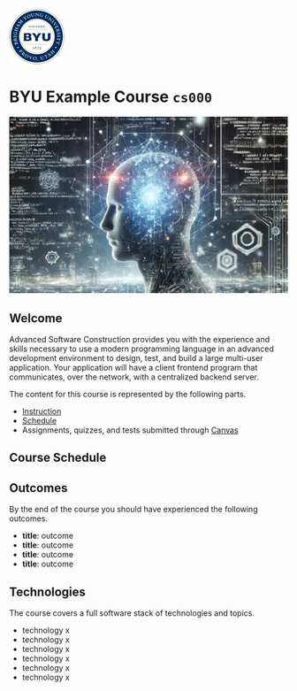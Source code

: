 ![BYU logo](https://github.com/csinstructiontemplate/examplecourse/blob/main/byuLogo.png?raw=true)

# BYU **Example Course** `cs000`

![cover](https://github.com/csinstructiontemplate/examplecourse/blob/main/coursecover.jpg?raw=true)

## Welcome

Advanced Software Construction provides you with the experience and skills necessary to use a modern programming language in an advanced development environment to design, test, and build a large multi-user application. Your application will have a client frontend program that communicates, over the network, with a centralized backend server.

The content for this course is represented by the following parts.

- [Instruction](https://github.com/csinstructiontemplate/examplecourse/blob/main/instruction/modules.md)
- [Schedule](https://github.com/csinstructiontemplate/examplecourse/blob/main/schedule/schedule.md)
- Assignments, quizzes, and tests submitted through [Canvas](https://byu.instructure.com/)

## Course Schedule

## Outcomes

By the end of the course you should have experienced the following outcomes.

- **title**: outcome
- **title**: outcome
- **title**: outcome
- **title**: outcome

## Technologies

The course covers a full software stack of technologies and topics.

- technology x
- technology x
- technology x
- technology x
- technology x
- technology x
